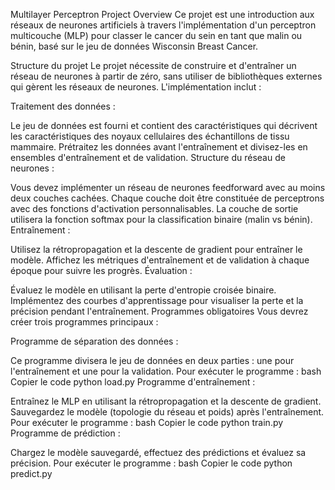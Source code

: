 Multilayer Perceptron Project
Overview
Ce projet est une introduction aux réseaux de neurones artificiels à travers l'implémentation d'un perceptron multicouche (MLP) pour classer le cancer du sein en tant que malin ou bénin, basé sur le jeu de données Wisconsin Breast Cancer.

Structure du projet
Le projet nécessite de construire et d'entraîner un réseau de neurones à partir de zéro, sans utiliser de bibliothèques externes qui gèrent les réseaux de neurones. L'implémentation inclut :

Traitement des données :

Le jeu de données est fourni et contient des caractéristiques qui décrivent les caractéristiques des noyaux cellulaires des échantillons de tissu mammaire.
Prétraitez les données avant l'entraînement et divisez-les en ensembles d'entraînement et de validation.
Structure du réseau de neurones :

Vous devez implémenter un réseau de neurones feedforward avec au moins deux couches cachées.
Chaque couche doit être constituée de perceptrons avec des fonctions d'activation personnalisables.
La couche de sortie utilisera la fonction softmax pour la classification binaire (malin vs bénin).
Entraînement :

Utilisez la rétropropagation et la descente de gradient pour entraîner le modèle.
Affichez les métriques d'entraînement et de validation à chaque époque pour suivre les progrès.
Évaluation :

Évaluez le modèle en utilisant la perte d'entropie croisée binaire.
Implémentez des courbes d'apprentissage pour visualiser la perte et la précision pendant l'entraînement.
Programmes obligatoires
Vous devrez créer trois programmes principaux :

Programme de séparation des données :

Ce programme divisera le jeu de données en deux parties : une pour l'entraînement et une pour la validation.
Pour exécuter le programme :
bash
Copier le code
python load.py
Programme d'entraînement :

Entraînez le MLP en utilisant la rétropropagation et la descente de gradient.
Sauvegardez le modèle (topologie du réseau et poids) après l'entraînement.
Pour exécuter le programme :
bash
Copier le code
python train.py
Programme de prédiction :

Chargez le modèle sauvegardé, effectuez des prédictions et évaluez sa précision.
Pour exécuter le programme :
bash
Copier le code
python predict.py

